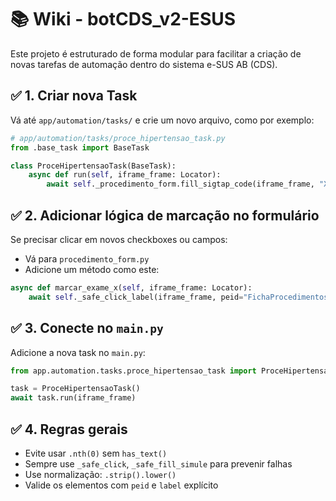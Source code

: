 # 📚 Wiki - botCDS_v2-ESUS

Este projeto é estruturado de forma modular para facilitar a criação de novas tarefas de automação dentro do sistema e-SUS AB (CDS).

## ✅ 1. Criar nova Task

Vá até `app/automation/tasks/` e crie um novo arquivo, como por exemplo:

```python
# app/automation/tasks/proce_hipertensao_task.py
from .base_task import BaseTask

class ProceHipertensaoTask(BaseTask):
    async def run(self, iframe_frame: Locator):
        await self._procedimento_form.fill_sigtap_code(iframe_frame, "XXXX")
```

## ✅ 2. Adicionar lógica de marcação no formulário

Se precisar clicar em novos checkboxes ou campos:

- Vá para `procedimento_form.py`
- Adicione um método como este:

```python
async def marcar_exame_x(self, iframe_frame: Locator):
    await self._safe_click_label(iframe_frame, peid="FichaProcedimentosChildForm.procedimentos", label="Exame X")
```

## ✅ 3. Conecte no `main.py`

Adicione a nova task no `main.py`:

```python
from app.automation.tasks.proce_hipertensao_task import ProceHipertensaoTask

task = ProceHipertensaoTask()
await task.run(iframe_frame)
```

## ✅ 4. Regras gerais

- Evite usar `.nth(0)` sem `has_text()`
- Sempre use `_safe_click`, `_safe_fill_simule` para prevenir falhas
- Use normalização: `.strip().lower()`
- Valide os elementos com `peid` e `label` explícito